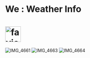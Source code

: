 # We : Weather Info

# <img width="50" alt="favicon" src="https://github.com/HwangBBang/Native_Weather/assets/96881651/bda690e8-6993-458a-8c23-a38610999cc2">




![IMG_4661](https://github.com/HwangBBang/Native_Weather/assets/96881651/24861ee0-1583-475b-8549-05b046297925)
![IMG_4663](https://github.com/HwangBBang/Native_Weather/assets/96881651/05e24c62-77bb-4785-9c10-6c523dbdf8bc)
![IMG_4664](https://github.com/HwangBBang/Native_Weather/assets/96881651/10269ca3-e9af-4699-946d-58b0c7a01f31)
